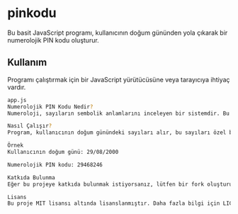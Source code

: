# pinkodu

Bu basit JavaScript programı, kullanıcının doğum gününden yola çıkarak bir numerolojik PIN kodu oluşturur.

## Kullanım

Programı çalıştırmak için bir JavaScript yürütücüsüne veya tarayıcıya ihtiyaç vardır.

```bash
app.js
Numerolojik PIN Kodu Nedir?
Numeroloji, sayıların sembolik anlamlarını inceleyen bir sistemdir. Bu program, kullanıcının doğum gününü temel alarak özel bir numerolojik PIN kodu oluşturur.

Nasıl Çalışır?
Program, kullanıcının doğum günündeki sayıları alır, bu sayıları özel bir formülle işler ve sonuç olarak bir numerolojik PIN kodu üretir.

Örnek
Kullanıcının doğum günü: 29/08/2000

Numerolojik PIN kodu: 29468246

Katkıda Bulunma
Eğer bu projeye katkıda bulunmak istiyorsanız, lütfen bir fork oluşturun ve pull request gönderin. Her türlü katkı ve öneriye açığız.

Lisans
Bu proje MIT lisansı altında lisanslanmıştır. Daha fazla bilgi için LICENSE dosyasına göz atın.
